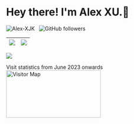 <!--
Here are some ideas to get you started:

- 🔭 I’m currently working on ...
- 🌱 I’m currently learning ...
- 👯 I’m looking to collaborate on ...
- 🤔 I’m looking for help with ...
- 💬 Ask me about ...
- 📫 How to reach me: ...
- 😄 Pronouns: ...
- ⚡ Fun fact: ...
-->

<h1> Hey there! I'm Alex XU.👋</h1>


<img src="https://komarev.com/ghpvc/?username=Alex-XJK&label=Profile%20views&color=fff700&style=plastic" alt="Alex-XJK"> &nbsp; <img alt="GitHub followers" src="https://img.shields.io/github/followers/Alex-XJK?style=plastic">

| <img align="center" src="https://github-readme-stats.vercel.app/api?username=Alex-XJK&count_private=true&show_icons=true&include_all_commits=true&theme=cobalt&hide_border=true"> | <img align="center" src="https://github-readme-stats.vercel.app/api/top-langs/?username=Alex-XJK&theme=cobalt&langs_count=10&layout=compact&hide_border=true&size_weight=0.5&count_weight=0.5"> |
| ------------- | ------------- |

<img src = "https://github-profile-trophy.vercel.app/?username=Alex-XJK&theme=cobalt&rank=SSS,SS,S,AAA,AA,A">  

Visit statistics from June 2023 onwards  
<a href="https://www.revolvermaps.com/livestats/57w8h7d928p/"><img src="https://rf.revolvermaps.com/h/m/a/7/ffc000/128/40/57w8h7d928p.png" width="256" height="128" alt="Visitor Map" style="border:0;"></a>

